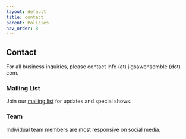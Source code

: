 ```yaml
---
layout: default
title: contact
parent: Policies
nav_order: 8
---
```


## Contact
For all business inquiries, please contact info (at) jigsawensemble (dot) com. 

### Mailing List
Join our [mailing list](https://brendanabradley.substack.com) for updates and special shows.

### Team
Individual team members are most responsive on social media.
